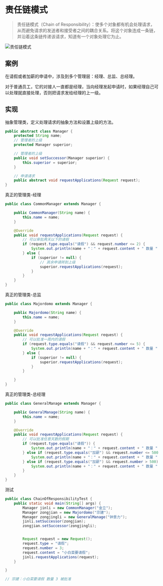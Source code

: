 # 责任链模式

>责任链模式（Chain of Responsibility）：使多个对象都有机会处理请求，从而避免请求的发送者和接受者之间的耦合关系。将这个对象连成一条链，并沿着这条链传递该请求，知道有一个对象处理它为止。

![责任链模式](https://note.youdao.com/yws/public/resource/fb63e88819e0de2bc8a59f7f002e0843/xmlnote/7B3745F3436E4CD88510CDA095D7C143/17515)

## 案例

在请假或者加薪的申请中，涉及到多个管理层：经理、总监、总经理。

对于普通员工，它的对接人一直都是经理，当向经理发起申请时，如果经理自己可以处理就直接处理，否则把请求发给经理的上一级。

## 实现

抽象管理类，定义处理请求的抽象方法和设置上级的方法。

```java
public abstract class Manager {
    protected String name;
    // 管理者的上级
    protected Manager superior;

    // 管理者的上级
    public void setSuccessor(Manager superior) {
        this.superior = superior;
    }

    // 申请请求
    public abstract void requestApplications(Request request);
}
```

真正的管理类-经理

```java
public class CommonManager extends Manager {

    public CommonManager(String name) {
        this.name = name;
    }

    @Override
    public void requestApplications(Request request) {
        // 可以审批两天以下的请假
        if (request.type.equals("请假") && request.number <= 2) {
            System.out.println(name + "：" + request.content + " 数量 " + request.number + " 被批准");
        } else {
            if (superior != null) {
                // 其余申请转到上级
                superior.requestApplications(request);
            }
        }
    }
}
```

真正的管理类-总监

```java
public class Majordomo extends Manager {

    public Majordomo(String name) {
        this.name = name;
    }

    @Override
    public void requestApplications(Request request) {
        // 可以批准一周内的请假
        if (request.type.equals("请假") && request.number <= 5) {
            System.out.println(name + "：" + request.content + " 数量 " + request.number + " 被批准");
        } else {
            if (superior != null) {
                superior.requestApplications(request);
            }
        }

    }
}
```

真正的管理类-总经理

```java
public class GeneralManage extends Manager {

    public GeneralManage(String name) {
        this.name = name;
    }

    @Override
    public void requestApplications(Request request) {
        // 可以批准任意天数的假期
        if (request.type.equals("请假")) {
            System.out.println(name + "：" + request.content + " 数量 " + request.number + " 被批准");
        } else if (request.type.equals("加薪") && request.number <= 500) {
            System.out.println(name + "：" + request.content + " 数量 " + request.number + " 被批准");
        } else if (request.type.equals("加薪") && request.number > 500) {
            System.out.println(name + "：" + request.content + " 数量 " + request.number + " 再说吧");
        }
    }
}
```

测试

```java
public class ChainOfResponsibilityTest {
    public static void main(String[] args) {
        Manager jinli = new CommonManager("金立");
        Manager zongjian = new Majordomo("宗建");
        Manager zongjingli = new GeneralManage("钟景力");
        jinli.setSuccessor(zongjian);
        zongjian.setSuccessor(zongjingli);


        Request request = new Request();
        request.type = "请假";
        request.number = 3;
        request.content = "小白菜要请假";
        jinli.requestApplications(request);
    }

}

// 宗建：小白菜要请假 数量 3 被批准
```